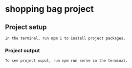 # shopping bag project

## Project setup
```
In the terminal, run npm i to install project packages.
```

### Project output
```
To see project ouput, run npm run serve in the terminal.
```
